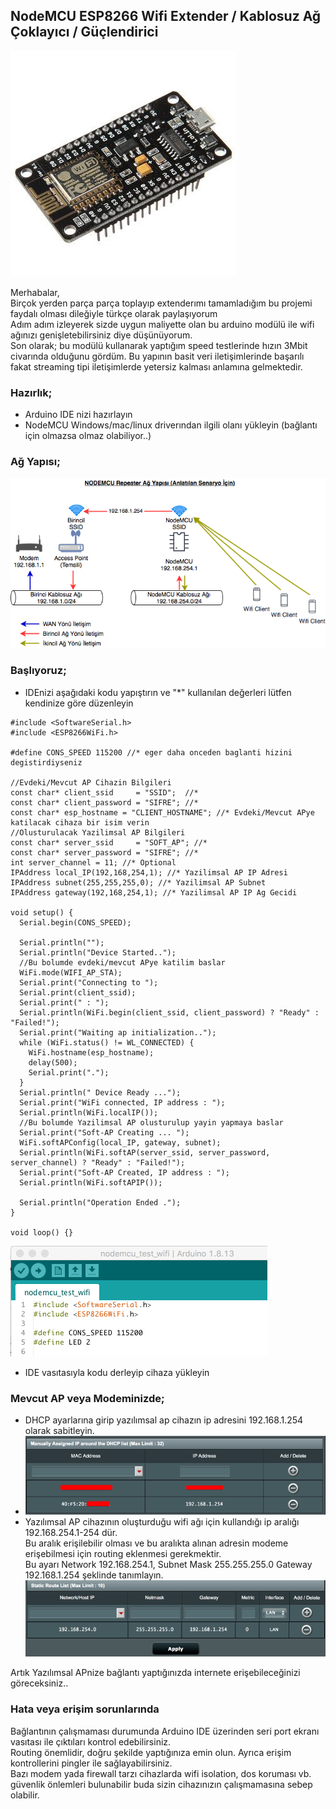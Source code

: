 ## NodeMCU ESP8266 Wifi Extender / Kablosuz Ağ Çoklayıcı / Güçlendirici
![NodeMCU](sample_nodemcu.jpg "NodeMCU")

Merhabalar,
<br>Birçok yerden parça parça toplayıp extenderımı tamamladığım bu projemi faydalı olması dileğiyle türkçe olarak paylaşıyorum
<br>Adım adım izleyerek sizde uygun maliyette olan bu arduino modülü ile wifi ağınızı genişletebilirsiniz diye düşünüyorum.
<br>Son olarak; bu modülü kullanarak yaptığım speed testlerinde hızın 3Mbit civarında olduğunu gördüm. Bu yapının basit veri iletişimlerinde başarılı fakat streaming tipi iletişimlerde yetersiz kalması anlamına gelmektedir.

### Hazırlık;
- Arduino IDE nizi hazırlayın
- NodeMCU Windows/mac/linux driverından ilgili olanı yükleyin (bağlantı için olmazsa olmaz olabiliyor..)

### Ağ Yapısı;
![AirMap](air_map.png "AirMap")

### Başlıyoruz;
- IDEnizi aşağıdaki kodu yapıştırın ve "*" kullanılan değerleri lütfen kendinize göre düzenleyin

~~~
#include <SoftwareSerial.h>
#include <ESP8266WiFi.h>

#define CONS_SPEED 115200 //* eger daha onceden baglanti hizini degistirdiyseniz

//Evdeki/Mevcut AP Cihazin Bilgileri
const char* client_ssid     = "SSID";  //*
const char* client_password = "SIFRE"; //*
const char* esp_hostname = "CLIENT_HOSTNAME"; //* Evdeki/Mevcut APye katilacak cihaza bir isim verin
//Olusturulacak Yazilimsal AP Bilgileri
const char* server_ssid     = "SOFT_AP"; //*
const char* server_password = "SIFRE"; //*
int server_channel = 11; //* Optional
IPAddress local_IP(192,168,254,1); //* Yazilimsal AP IP Adresi
IPAddress subnet(255,255,255,0); //* Yazilimsal AP Subnet
IPAddress gateway(192,168,254,1); //* Yazilimsal AP IP Ag Gecidi

void setup() {
  Serial.begin(CONS_SPEED);

  Serial.println("");
  Serial.println("Device Started..");
  //Bu bolumde evdeki/mevcut APye katilim baslar
  WiFi.mode(WIFI_AP_STA);
  Serial.print("Connecting to ");
  Serial.print(client_ssid);
  Serial.print(" : ");
  Serial.println(WiFi.begin(client_ssid, client_password) ? "Ready" : "Failed!");
  Serial.print("Waiting ap initialization..");
  while (WiFi.status() != WL_CONNECTED) {
    WiFi.hostname(esp_hostname);
    delay(500);
    Serial.print(".");
  }
  Serial.println(" Device Ready ...");
  Serial.print("WiFi connected, IP address : ");
  Serial.println(WiFi.localIP());
  //Bu bolumde Yazilimsal AP olusturulup yayin yapmaya baslar
  Serial.print("Soft-AP Creating ... ");
  WiFi.softAPConfig(local_IP, gateway, subnet);
  Serial.println(WiFi.softAP(server_ssid, server_password, server_channel) ? "Ready" : "Failed!");
  Serial.print("Soft-AP Created, IP address : ");
  Serial.println(WiFi.softAPIP());

  Serial.println("Operation Ended .");
}

void loop() {}
~~~

![IDE](sample_ide.png "IDE")
- IDE vasıtasıyla kodu derleyip cihaza yükleyin


### Mevcut AP veya Modeminizde;
- DHCP ayarlarına girip yazılımsal ap cihazın ip adresini 192.168.1.254 olarak sabitleyin.
- ![DHCP](sample_dhcp.png "DHCP")
- Yazılımsal AP cihazının oluşturduğu wifi ağı için kullandığı ip aralığı 192.168.254.1-254 dür. 
<br>Bu aralık erişilebilir olması ve bu aralıkta alınan adresin modeme erişebilmesi için routing eklenmesi gerekmektir. 
<br>Bu ayarı Network 192.168.254.1, Subnet Mask 255.255.255.0 Gateway 192.168.1.254 şeklinde tanımlayın.
![Routing](sample_routing.png "Routing")


Artık Yazılımsal APnize bağlantı yaptığınızda internete erişebileceğinizi göreceksiniz..

### Hata veya erişim sorunlarında
Bağlantının çalışmaması durumunda Arduino IDE üzerinden seri port ekranı vasıtası ile çıktıları kontrol edebilirsiniz.
<br>Routing önemlidir, doğru şekilde yaptığınıza emin olun. Ayrıca erişim kontrollerini pingler ile sağlayabilirsiniz.
<br>Bazı modem yada firewall tarzı cihazlarda wifi isolation, dos koruması vb. güvenlik önlemleri bulunabilir buda sizin cihazınızın çalışmamasına sebep olabilir.
